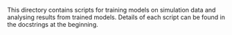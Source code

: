 This directory contains scripts for training models on simulation data and analysing results from trained models. Details of each script can be found in the docstrings at the beginning.